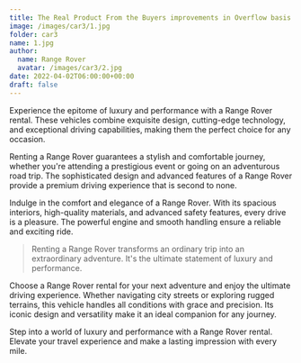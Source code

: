 ```yaml
---
title: The Real Product From the Buyers improvements in Overflow basis.
image: /images/car3/1.jpg
folder: car3
name: 1.jpg
author:
  name: Range Rover
  avatar: /images/car3/2.jpg
date: 2022-04-02T06:00:00+00:00
draft: false
---
```


Experience the epitome of luxury and performance with a Range Rover rental. These vehicles combine exquisite design,
cutting-edge technology, and exceptional driving capabilities, making them the perfect choice for any occasion.

Renting a Range Rover guarantees a stylish and comfortable journey, whether you're attending a prestigious event or
going on an adventurous road trip. The sophisticated design and advanced features of a Range Rover provide a premium
driving experience that is second to none.

Indulge in the comfort and elegance of a Range Rover. With its spacious interiors, high-quality materials, and advanced
safety features, every drive is a pleasure. The powerful engine and smooth handling ensure a reliable and exciting ride.

<Blockquote name="Alexender Smith">
  Renting a Range Rover transforms an ordinary trip into an extraordinary adventure. It's the ultimate statement of luxury and performance.
</Blockquote>

Choose a Range Rover rental for your next adventure and enjoy the ultimate driving experience. Whether navigating city
streets or exploring rugged terrains, this vehicle handles all conditions with grace and precision. Its iconic design
and versatility make it an ideal companion for any journey.

Step into a world of luxury and performance with a Range Rover rental. Elevate your travel experience and make a lasting
impression with every mile.
